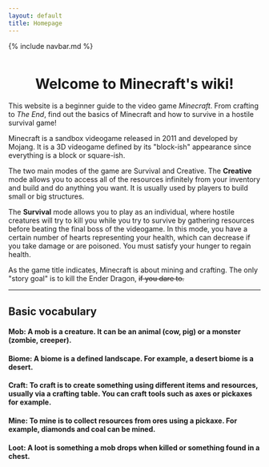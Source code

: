 ```yaml
---
layout: default
title: Homepage
---
```

<div class="page-wrapper">
  <div class="side-banner"></div>
  <div class="content">
{% include navbar.md %}

<div style="text-align: center; margin-top: 50px;">
  <h1>Welcome to Minecraft's wiki!</h1>
</div>

This website is a beginner guide to the video game *Minecraft*. From crafting to *The End*, find out the basics of Minecraft and how to survive in a hostile survival game!

Minecraft is a sandbox videogame released in 2011 and developed by Mojang. It is a 3D videogame defined by its "block-ish" appearance since everything is a block or square-ish.

The two main modes of the game are Survival and Creative.
The **Creative** mode allows you to access all of the resources infinitely from your inventory and build and do anything you want. It is usually used by players to build small or big structures.

The **Survival** mode allows you to play as an individual, where hostile creatures will try to kill you while you try to survive by gathering resources before beating the final boss of the videogame. In this mode, you have a certain number of hearts representing your health, which can decrease if you take damage or are poisoned. You must satisfy your hunger to regain health.

As the game title indicates, Minecraft is about mining and crafting. The only "story goal" is to kill the Ender Dragon, ~~if you dare to.~~
* * *
## Basic vocabulary

#### Mob: A mob is a creature. It can be an animal (cow, pig) or a monster (zombie, creeper).

#### Biome: A biome is a defined landscape. For example, a desert biome is a desert.

#### Craft: To craft is to create something using different items and resources, usually via a crafting table. You can craft tools such as axes or pickaxes for example. 

#### Mine: To mine is to collect resources from ores using a pickaxe. For example, diamonds and coal can be mined.

#### Loot: A loot is something a mob drops when killed or something found in a chest.
</div>
  <div class="side-banner"></div>
</div>
